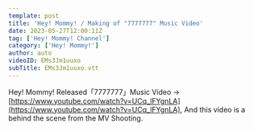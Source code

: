 ```yaml
---
template: post
title: 'Hey! Mommy! / Making of "7777777" Music Video'
date: 2023-05-27T12:00:11Z
tag: ['Hey! Mommy! Channel']
category: ['Hey! Mommy!']
author: auto 
videoID: EMs3Jm1uuxo
subTitle: EMs3Jm1uuxo.vtt
---
```

Hey! Mommy! Released「7777777」Music Video → [https://www.youtube.com/watch?v=UCq_lFYgnLA](https://www.youtube.com/watch?v=UCq_lFYgnLA), And this video is a behind the scene from the MV Shooting.
